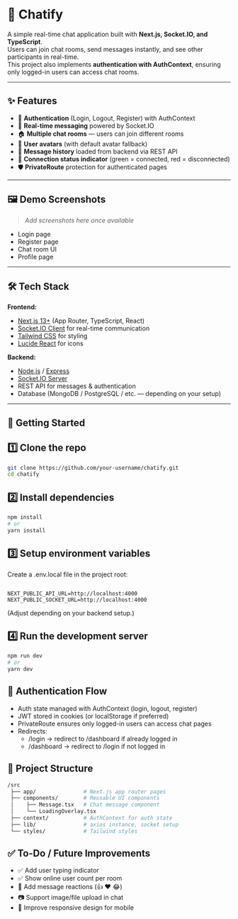 # 💬 Chatify

A simple real-time chat application built with **Next.js, Socket.IO, and TypeScript**.  
Users can join chat rooms, send messages instantly, and see other participants in real-time.  
This project also implements **authentication with AuthContext**, ensuring only logged-in users can access chat rooms.

---

## ✨ Features
- 🔐 **Authentication** (Login, Logout, Register) with AuthContext  
- 💬 **Real-time messaging** powered by Socket.IO  
- 🏠 **Multiple chat rooms** — users can join different rooms  
- 👤 **User avatars** (with default avatar fallback)  
- 📜 **Message history** loaded from backend via REST API  
- 📡 **Connection status indicator** (green = connected, red = disconnected)  
- 🛡️ **PrivateRoute** protection for authenticated pages  

---

## 🖼️ Demo Screenshots
> _Add screenshots here once available_
- Login page
- Register page  
- Chat room UI  
- Profile page
---

## 🛠️ Tech Stack
**Frontend:**
- [Next.js 13+](https://nextjs.org/) (App Router, TypeScript, React)  
- [Socket.IO Client](https://socket.io/) for real-time communication  
- [Tailwind CSS](https://tailwindcss.com/) for styling  
- [Lucide React](https://lucide.dev/) for icons  

**Backend:**
- [Node.js](https://nodejs.org/) / [Express](https://expressjs.com/)  
- [Socket.IO Server](https://socket.io/)  
- REST API for messages & authentication  
- Database (MongoDB / PostgreSQL / etc. — depending on your setup)  

---

## 🚀 Getting Started

## 1️⃣ Clone the repo
```bash
git clone https://github.com/your-username/chatify.git
cd chatify
```
## 2️⃣ Install dependencies
```bash
npm install
# or
yarn install
```
## 3️⃣ Setup environment variables
Create a .env.local file in the project root:

```env

NEXT_PUBLIC_API_URL=http://localhost:4000
NEXT_PUBLIC_SOCKET_URL=http://localhost:4000
```
(Adjust depending on your backend setup.)

## 4️⃣ Run the development server
```bash
npm run dev
# or
yarn dev
```
## 🔑 Authentication Flow

- Auth state managed with AuthContext (login, logout, register)
- JWT stored in cookies (or localStorage if preferred)
- PrivateRoute ensures only logged-in users can access chat pages
- Redirects:
  - /login → redirect to /dashboard if already logged in
  - /dashboard → redirect to /login if not logged in

## 📂 Project Structure
```bash
/src
 ├── app/               # Next.js app router pages
 ├── components/        # Reusable UI components
 │    ├── Message.tsx   # Chat message component
 │    └── LoadingOverlay.tsx
 ├── context/           # AuthContext for auth state
 ├── lib/               # axios instance, socket setup
 └── styles/            # Tailwind styles
```

## ✅ To-Do / Future Improvements
- ✅ Add user typing indicator
- ✅ Show online user count per room
- 🔄 Add message reactions (👍 ❤️ 😂)
- 📷 Support image/file upload in chat
- 📱 Improve responsive design for mobile
